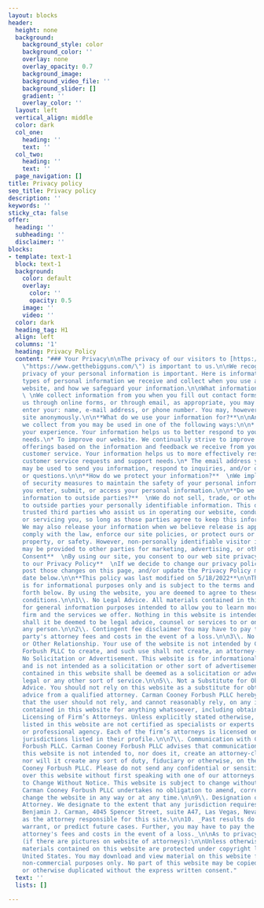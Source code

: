 ```yaml
---
layout: blocks
header:
  height: none
  background:
    background_style: color
    background_color: ''
    overlay: none
    overlay_opacity: 0.7
    background_image: 
    background_video_file: ''
    background_slider: []
    gradient: ''
    overlay_color: ''
  layout: left
  vertical_align: middle
  color: dark
  col_one:
    heading: ''
    text: ''
  col_two:
    heading: ''
    text: ''
  page_navigation: []
title: Privacy policy
seo_title: Privacy policy
description: ''
keywords: ''
sticky_cta: false
offer:
  heading: ''
  subheading: ''
  disclaimer: ''
blocks:
- template: text-1
  block: text-1
  background:
    color: default
    overlay:
      color: ''
      opacity: 0.5
    image: ''
    video: ''
  color: dark
  heading_tag: H1
  align: left
  columns: '1'
  heading: Privacy Policy
  content: "### Your Privacy\n\nThe privacy of our visitors to [https://www.getthebigguns.com/](https://www.getthebigguns.com/
    \"https://www.getthebigguns.com/\") is important to us.\n\nWe recognize that the
    privacy of your personal information is important. Here is information on what
    types of personal information we receive and collect when you use and visit our
    website, and how we safeguard your information.\n\nWhat information do we collect?
    \ \nWe collect information from you when you fill out contact forms. When contacting
    us through online forms, or through email, as appropriate, you may be asked to
    enter your: name, e-mail address, or phone number. You may, however, visit our
    site anonymously.\n\n**What do we use your information for?**\n\nAny of the information
    we collect from you may be used in one of the following ways:\n\n* To personalize
    your experience. Your information helps us to better respond to your individual
    needs.\n* To improve our website. We continually strive to improve our website
    offerings based on the information and feedback we receive from you.\n* To improve
    customer service. Your information helps us to more effectively respond to your
    customer service requests and support needs.\n* The email address you provide
    may be used to send you information, respond to inquiries, and/or other requests
    or questions.\n\n**How do we protect your information?**  \nWe implement a variety
    of security measures to maintain the safety of your personal information when
    you enter, submit, or access your personal information.\n\n**Do we disclose any
    information to outside parties?**  \nWe do not sell, trade, or otherwise transfer
    to outside parties your personally identifiable information. This does not include
    trusted third parties who assist us in operating our website, conducting our business,
    or servicing you, so long as those parties agree to keep this information confidential.
    We may also release your information when we believe release is appropriate to
    comply with the law, enforce our site policies, or protect ours or others rights,
    property, or safety. However, non-personally identifiable visitor information
    may be provided to other parties for marketing, advertising, or other uses.\n\n**Your
    Consent**  \nBy using our site, you consent to our web site privacy policy.\n\n**Changes
    to our Privacy Policy**  \nIf we decide to change our privacy policy, we will
    post those changes on this page, and/or update the Privacy Policy modification
    date below.\n\n**This policy was last modified on 5/18/2022**\n\nThis website
    is for informational purposes only and is subject to the terms and condition set
    forth below. By using the website, you are deemed to agree to these terms and
    conditions.\n\n1\\. No Legal Advice. All materials contained in this website are
    for general information purposes intended to allow you to learn more about our
    firm and the services we offer. Nothing in this website is intended to be nor
    shall it be deemed to be legal advice, counsel or services to or on behalf of
    any person.\n\n2\\. Contingent fee disclaimer You may have to pay the opposing
    party's attorney fees and costs in the event of a loss.\n\n3\\. No Attorney-Client
    or Other Relationship. Your use of the website is not intended by Carman Cooney
    Forbush PLLC to create, and such use shall not create, an attorney-client relationship.\n\n4\\.
    No Solicitation or Advertisement. This website is for informational purposes only
    and is not intended as a solicitation or other sort of advertisement. Nothing
    contained in this website shall be deemed as a solicitation or advertisement for
    legal or any other sort of service.\n\n5\\. Not a Substitute for Obtaining Legal
    Advice. You should not rely on this website as a substitute for obtaining legal
    advice from a qualified attorney. Carman Cooney Forbush PLLC hereby gives notice
    that the user should not rely, and cannot reasonably rely, on any information
    contained in this website for anything whatsoever, including obtaining legal advice.\n\n6\\.
    Licensing of Firm’s Attorneys. Unless explicitly stated otherwise, the attorneys
    listed in this website are not certified as specialists or experts by any governmental
    or professional agency. Each of the firm’s attorneys is licensed only in those
    jurisdictions listed in their profile.\n\n7\\. Communication with Carman Cooney
    Forbush PLLC. Carman Cooney Forbush PLLC advises that communication sent through
    this website is not intended to, nor does it, create an attorney-client relationship,
    nor will it create any sort of duty, fiduciary or otherwise, on the part of Carman
    Cooney Forbush PLLC. Please do not send any confidential or sensitive information
    over this website without first speaking with one of our attorneys.\n\n8\\. Subject
    to Change Without Notice. This website is subject to change without notice, but
    Carman Cooney Forbush PLLC undertakes no obligation to amend, correct, or otherwise
    change the website in any way or at any time.\n\n9\\. Designation of Responsible
    Attorney. We designate to the extent that any jurisdiction requires designation,
    Benjamin J. Carman, 4045 Spencer Street, suite A47, Las Vegas, Nevada, 89119,
    as the attorney responsible for this site.\n\n10. _Past results do not guarantee,
    warrant, or predict future cases. Further, you may have to pay the other sides
    attorney's fees and costs in the event of a loss._\n\nAs to privacy of employees
    (if there are pictures on website of attorneys):\n\nUnless otherwise noted, all
    materials contained on this website are protected under copyright laws of the
    United States. You may download and view material on this website for your personal,
    non-commercial purposes only. No part of this website may be copied, reproduced,
    or otherwise duplicated without the express written consent."
  text: ''
  lists: []

---
```

